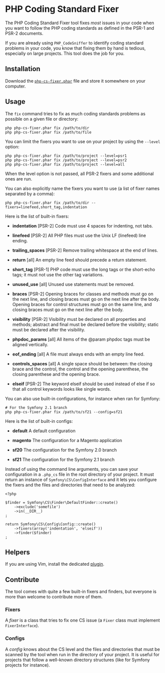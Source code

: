 PHP Coding Standard Fixer
=========================

The PHP Coding Standard Fixer tool fixes *most* issues in your code when you
want to follow the PHP coding standards as defined in the PSR-1 and PSR-2
documents.

If you are already using `PHP_CodeSniffer` to identify coding standard
problems in your code, you know that fixing them by hand is tedious,
especially on large projects. This tool does the job for you.

Installation
------------

Download the
[`php-cs-fixer.phar`](https://github.com/fabpot/PHP-CS-Fixer/raw/master/php-cs-fixer.phar)
file and store it somewhere on your computer.

Usage
-----

The `fix` command tries to fix as much coding standards
problems as possible on a given file or directory:

    php php-cs-fixer.phar fix /path/to/dir
    php php-cs-fixer.phar fix /path/to/file

You can limit the fixers you want to use on your project by using the
`--level` option:

    php php-cs-fixer.phar fix /path/to/project --level=psr1
    php php-cs-fixer.phar fix /path/to/project --level=psr2
    php php-cs-fixer.phar fix /path/to/project --level=all

When the level option is not passed, all PSR-2 fixers and some additional ones
are run.

You can also explicitly name the fixers you want to use (a list of fixer names
separated by a comma):

    php php-cs-fixer.phar fix /path/to/dir --fixers=linefeed,short_tag,indentation

Here is the list of built-in fixers:

 * **indentation**     [PSR-2] Code must use 4 spaces for indenting, not tabs.

 * **linefeed**        [PSR-2] All PHP files must use the Unix LF (linefeed)
                   line ending.

 * **trailing_spaces** [PSR-2] Remove trailing whitespace at the end of lines.

 * **return**          [all] An empty line feed should precede a return
                   statement.

 * **short_tag**       [PSR-1] PHP code must use the long <?php ?> tags or the
                   short-echo <?= ?> tags; it must not use the other tag
                   variations.

 * **unused_use**      [all] Unused use statements must be removed.

 * **braces**          [PSR-2] Opening braces for classes and methods must go on
                   the next line, and closing braces must go on the next
                   line after the body. Opening braces for control
                   structures must go on the same line, and closing braces
                   must go on the next line after the body.

 * **visibility**      [PSR-2] Visibility must be declared on all properties and
                   methods; abstract and final must be declared before the
                   visibility; static must be declared after the visibility.

 * **phpdoc_params**   [all] All items of the @param phpdoc tags must be aligned
                   vertically.

 * **eof_ending**      [all] A file must always ends with an empty line feed.

 * **controls_spaces** [all] A single space should be between: the closing brace
                   and the control, the control and the opening parenthese,
                   the closing parenthese and the opening brace.

 * **elseif**          [PSR-2] The keyword elseif should be used instead of else
                   if so that all control keywords looks like single words.

You can also use built-in configurations, for instance when ran for Symfony:

    # For the Symfony 2.1 branch
    php php-cs-fixer.phar fix /path/to/sf21 --config=sf21

Here is the list of built-in configs:

 * **default** A default configuration

 * **magento** The configuration for a Magento application

 * **sf20**    The configuration for the Symfony 2.0 branch

 * **sf21**    The configuration for the Symfony 2.1 branch

Instead of using the command line arguments, you can save your configuration
in a `.php_cs` file in the root directory of your project. It
must return an instance of `Symfony\CS\ConfigInterface` and it lets you
configure the fixers and the files and directories that need to be analyzed:

    <?php

    $finder = Symfony\CS\Finder\DefaultFinder::create()
        ->exclude('somefile')
        ->in(__DIR__)
    ;

    return Symfony\CS\Config\Config::create()
        ->fixers(array('indentation', 'elseif'))
        ->finder($finder)
    ;

Helpers
-------

If you are using Vim, install the dedicated
[plugin](https://github.com/stephpy/vim-php-cs-fixer).

Contribute
----------

The tool comes with quite a few built-in fixers and finders, but everyone is
more than welcome to contribute more of them.

### Fixers

A *fixer* is a class that tries to fix one CS issue (a `Fixer` class must
implement `FixerInterface`).

### Configs

A *config* knows about the CS level and the files and directories that must be
scanned by the tool when run in the directory of your project. It is useful
for projects that follow a well-known directory structures (like for Symfony
projects for instance).
